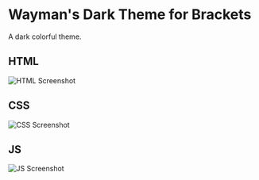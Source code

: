 Wayman's Dark Theme for Brackets
==============================

A dark colorful theme.

## HTML
![HTML Screenshot](/screenshots/dark-html.png)

## CSS
![CSS Screenshot](/screenshots/dark-css.png)

## JS
![JS Screenshot](/screenshots/dark-js.png)
